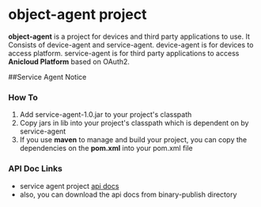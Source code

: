 # object-agent project
**object-agent** is a project for devices and  third party applications to use. It Consists of device-agent and service-agent.
 device-agent is for devices to access platform. service-agent is for third party applications to access **Anicloud Platform** based on OAuth2.  

##Service Agent Notice
### How To
1.  Add service-agent-1.0.jar to your project's classpath
2.  Copy jars in lib into your project's classpath which is dependent on by service-agent
3.  If you use __maven__ to manage and build your project, you can copy the dependencies on the **pom.xml** into your pom.xml file

### API Doc Links
- service agent project [api docs](http://cn-bj-yatsen.anicel.cn:8080/service-aget/apidocs/ "service-agent api docs")
- also, you can download the api docs from binary-publish directory
